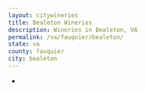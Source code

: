 ```yaml
---
layout: citywineries
title: Bealeton Wineries
description: Wineries in Bealeton, VA
permalink: /va/fauquier/bealeton/
state: va
county: fauquier
city: bealeton
---
```

-
